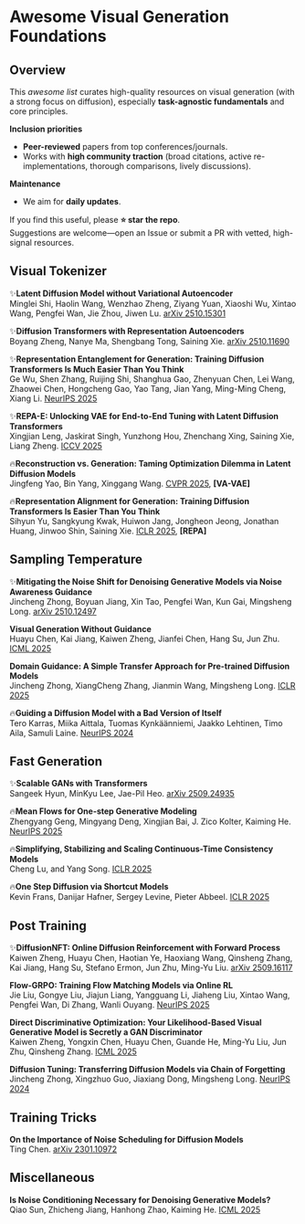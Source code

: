# Awesome Visual Generation Foundations

## Overview

This *awesome list* curates high-quality resources on visual generation (with a strong focus on diffusion), especially **task-agnostic fundamentals** and core principles.

**Inclusion priorities**
- **Peer-reviewed** papers from top conferences/journals.
- Works with **high community traction** (broad citations, active re-implementations, thorough comparisons, lively discussions).

**Maintenance**
- We aim for **daily updates**.

If you find this useful, please **⭐ star the repo**.  
Suggestions are welcome—open an Issue or submit a PR with vetted, high-signal resources.


## Visual Tokenizer
✨**Latent Diffusion Model without Variational Autoencoder** \
Minglei Shi, Haolin Wang, Wenzhao Zheng, Ziyang Yuan, Xiaoshi Wu, Xintao Wang, Pengfei Wan, Jie Zhou, Jiwen Lu. [arXiv 2510.15301](https://arxiv.org/abs/2510.15301)

✨**Diffusion Transformers with Representation Autoencoders** \
Boyang Zheng, Nanye Ma, Shengbang Tong, Saining Xie. [arXiv 2510.11690](https://arxiv.org/abs/2510.11690v1)

✨**Representation Entanglement for Generation: Training Diffusion Transformers Is Much Easier Than You Think** \
Ge Wu, Shen Zhang, Ruijing Shi, Shanghua Gao, Zhenyuan Chen, Lei Wang, Zhaowei Chen, Hongcheng Gao, Yao Tang, Jian Yang, Ming-Ming Cheng, Xiang Li. [NeurIPS 2025](https://arxiv.org/abs/2507.01467)

✨**REPA-E: Unlocking VAE for End-to-End Tuning with Latent Diffusion Transformers** \
Xingjian Leng, Jaskirat Singh, Yunzhong Hou, Zhenchang Xing, Saining Xie, Liang Zheng. [ICCV 2025](https://arxiv.org/abs/2504.10483)

🔥**Reconstruction vs. Generation: Taming Optimization Dilemma in Latent Diffusion Models** \
Jingfeng Yao, Bin Yang, Xinggang Wang.  [CVPR 2025](https://openaccess.thecvf.com/content/CVPR2025/papers/Yao_Reconstruction_vs._Generation_Taming_Optimization_Dilemma_in_Latent_Diffusion_Models_CVPR_2025_paper.pdf),  **\[VA-VAE\]**

🔥**Representation Alignment for Generation: Training Diffusion Transformers Is Easier Than You Think** \
Sihyun Yu, Sangkyung Kwak, Huiwon Jang, Jongheon Jeong, Jonathan Huang, Jinwoo Shin, Saining Xie. [ICLR 2025](https://arxiv.org/abs/2410.06940), **\[REPA\]**

## Sampling Temperature

✨**Mitigating the Noise Shift for Denoising Generative Models via Noise Awareness Guidance** \
Jincheng Zhong, Boyuan Jiang, Xin Tao, Pengfei Wan, Kun Gai, Mingsheng Long. [arXiv 2510.12497](https://arxiv.org/abs/2510.12497)

**Visual Generation Without Guidance** \
Huayu Chen, Kai Jiang, Kaiwen Zheng, Jianfei Chen, Hang Su, Jun Zhu. [ICML 2025](https://openreview.net/forum?id=gM6aboVgTO)

**Domain Guidance: A Simple Transfer Approach for Pre-trained Diffusion Models**\
Jincheng Zhong, XiangCheng Zhang, Jianmin Wang, Mingsheng Long. [ICLR 2025](https://openreview.net/forum?id=PplM2kDrl3)

🔥**Guiding a Diffusion Model with a Bad Version of Itself**\
Tero Karras, Miika Aittala, Tuomas Kynkäänniemi, Jaakko Lehtinen, Timo Aila, Samuli Laine. [NeurIPS 2024](https://openreview.net/forum?id=bg6fVPVs3s)

## Fast Generation
✨**Scalable GANs with Transformers** \
Sangeek Hyun, MinKyu Lee, Jae-Pil Heo. [arXiv 2509.24935](https://arxiv.org/abs/2509.24935)

🔥**Mean Flows for One-step Generative Modeling** \
Zhengyang Geng, Mingyang Deng, Xingjian Bai, J. Zico Kolter, Kaiming He. [NeurIPS 2025](https://arxiv.org/abs/2505.13447)

🔥**Simplifying, Stabilizing and Scaling Continuous-Time Consistency Models**\
Cheng Lu, and Yang Song. [ICLR 2025](https://arxiv.org/abs/2410.11081)

🔥**One Step Diffusion via Shortcut Models**\
Kevin Frans, Danijar Hafner, Sergey Levine, Pieter Abbeel. [ICLR 2025](https://openreview.net/forum?id=OlzB6LnXcS)

## Post Training

✨**DiffusionNFT: Online Diffusion Reinforcement with Forward Process** \
Kaiwen Zheng, Huayu Chen, Haotian Ye, Haoxiang Wang, Qinsheng Zhang, Kai Jiang, Hang Su, Stefano Ermon, Jun Zhu, Ming-Yu Liu. [arXiv 2509.16117](https://arxiv.org/abs/2509.16117)

**Flow-GRPO: Training Flow Matching Models via Online RL** \
Jie Liu, Gongye Liu, Jiajun Liang, Yangguang Li, Jiaheng Liu, Xintao Wang, Pengfei Wan, Di Zhang, Wanli Ouyang. [NeurIPS 2025](https://arxiv.org/abs/2505.05470)

**Direct Discriminative Optimization: Your Likelihood-Based Visual Generative Model is Secretly a GAN Discriminator** \
Kaiwen Zheng, Yongxin Chen, Huayu Chen, Guande He, Ming-Yu Liu, Jun Zhu, Qinsheng Zhang. [ICML 2025](https://openreview.net/forum?id=OJ6WE7F8tK)

**Diffusion Tuning: Transferring Diffusion Models via Chain of Forgetting** \
Jincheng Zhong, Xingzhuo Guo, Jiaxiang Dong, Mingsheng Long. [NeurIPS 2024](https://openreview.net/forum?id=S98OzJD3jn)

## Training Tricks

**On the Importance of Noise Scheduling for Diffusion Models** \
Ting Chen. [arXiv 2301.10972](https://arxiv.org/abs/2301.10972)

## Miscellaneous

**Is Noise Conditioning Necessary for Denoising Generative Models?** \
Qiao Sun, Zhicheng Jiang, Hanhong Zhao, Kaiming He. [ICML 2025](https://openreview.net/pdf?id=pTSWi6RTtJ)
